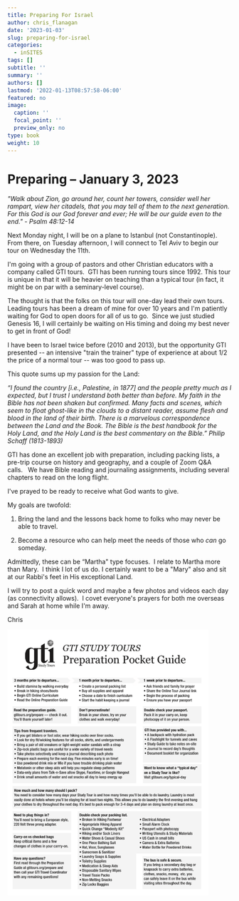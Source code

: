 ```yaml
---
title: Preparing For Israel
author: chris_flanagan
date: '2023-01-03'
slug: preparing-for-israel
categories:
  - inSITES
tags: []
subtitle: ''
summary: ''
authors: []
lastmod: '2022-01-13T08:57:58-06:00'
featured: no
image:
  caption: ''
  focal_point: ''
  preview_only: no
type: book
weight: 10
---
```

# Preparing – January 3, 2023

*"Walk about Zion, go around her, count her towers, consider well her rampart, view her citadels, that you may tell of them to the next generation. For this God is our God forever and ever; He will be our guide even to the end." - Psalm 48:12-14*

Next Monday night, I will be on a plane to Istanbul (not Constantinople).  From there, on Tuesday afternoon, I will connect to Tel Aviv to begin our tour on Wednesday the 11th.

I'm going with a group of pastors and other Christian educators with a company called GTI tours.  GTI has been running tours since 1992. This tour is unique in that it will be heavier on teaching than a typical tour (in fact, it might be on par with a seminary-level course). 

The thought is that the folks on this tour will one-day lead their own tours. Leading tours has been a dream of mine for over 10 years and I'm patiently waiting for God to open doors for all of us to go.  Since we just studied Genesis 16, I will certainly be waiting on His timing and doing my best never to get in front of God!

I have been to Israel twice before (2010 and 2013), but the opportunity GTI presented -- an intensive "train the trainer" type of experience at about 1/2 the price of a normal tour -- was too good to pass up.

This quote sums up my passion for the Land:

*“I found the country \[i.e., Palestine, in 1877\] and the people pretty much as I expected, but I trust I understand both better than before. My faith in the Bible has not been shaken but confirmed. Many facts and scenes, which seem to float ghost-like in the clouds to a distant reader, assume flesh and blood in the land of their birth. There is a marvelous correspondence between the Land and the Book. The Bible is the best handbook for the Holy Land, and the Holy Land is the best commentary on the Bible.” Philip Schaff (1813-1893)*

GTI has done an excellent job with preparation, including packing lists, a pre-trip course on history and geography, and a couple of Zoom Q&A calls.   We have Bible reading and journaling assignments, including several chapters to read on the long flight.

I've prayed to be ready to receive what God wants to give. 

My goals are twofold:

1.  Bring the land and the lessons back home to folks who may never be able to travel.

2.  Become a resource who can help meet the needs of those who *can* go someday.  

Admittedly, these can be “Martha" type focuses.  I relate to Martha more than Mary.  I think I lot of us do. I certainly want to be a "Mary" also and sit at our Rabbi's feet in His exceptional Land.

I will try to post a quick word and maybe a few photos and videos each day (as connectivity allows).  I covet everyone's prayers for both me overseas and Sarah at home while I'm away.

Chris

<img src="images/media/image1.png" style="width:4.70833in;height:6.20833in" />


<script type="text/javascript">
  window.ESV_CROSSREF_OPTIONS = {
    body_background_color: 'D7E5F0', header_font_size: 10, body_font_size: 14, footer_font_size: 8, body_font_family: 'Times' };</script>
<script src="https://static.esvmedia.org/crossref/crossref.min.js" type="text/javascript"></script> 



